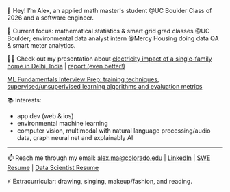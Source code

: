 👋 Hey! I’m Alex, an applied math master's student @UC Boulder Class of 2026 and a software engineer.

🚀 Current focus: mathematical statistics & smart grid grad classes @UC Boulder; environmental data analyst intern @Mercy Housing doing data QA & smart meter analytics. 

👩‍🏫 Check out my presentation about [electricity impact of a single-family home in Delhi, India](https://acrobat.adobe.com/id/urn:aaid:sc:VA6C2:ba49b284-9e39-404e-a921-834a885147eb) | [report (even better!)](https://docs.google.com/document/d/1el2Cpr14VCxVh3XIpPGrJQi7WbnPwbu4f36IL4jGH1U/edit?usp=sharing)

[ML Fundamentals Interview Prep: training techniques, supervised/unsuperivised learning algorithms and evaluation metrics](https://drive.google.com/file/d/16ra0LzBZT2xSxL4grL0RSFbyWmvgOpv1/view?usp=sharing)

📚 Interests: 
- app dev (web & ios)
- environmental machine learning
- computer vision, multimodal with natural language processing/audio data, graph neural net and explainably AI

---

📫 Reach me through my email: alex.ma@colorado.edu | [LinkedIn](https://www.linkedin.com/in/alex-tianyi-ma/) | [SWE Resume](https://drive.google.com/file/d/16WkJcqv928tYye41alG_ddZ63Ssl4KHO/view?usp=sharing) | [Data Scientist Resume](https://drive.google.com/file/d/12OoNXyelYWwcceiWyVkKjBFv9yi8gTCP/view?usp=sharing)

⚡ Extracurricular: drawing, singing, makeup/fashion, and reading.
